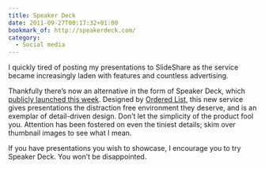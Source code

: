 ```yaml
---
title: Speaker Deck
date: 2011-09-27T00:17:32+01:00
bookmark_of: http://speakerdeck.com/
category:
  - Social media
---
```

I quickly tired of posting my presentations to SlideShare as the service became increasingly laden with features and countless advertising.

Thankfully there’s now an alternative in the form of Speaker Deck, which [publicly launched this week][1]. Designed by [Ordered List][2], this new service gives presentations the distraction free environment they deserve, and is an exemplar of detail-driven design. Don’t let the simplicity of the product fool you. Attention has been fostered on even the tiniest details; skim over thumbnail images to see what I mean.

If you have presentations you wish to showcase, I encourage you to try Speaker Deck. You won’t be disappointed.

[1]: https://orderedlist.com/blog/articles/share-presentations-without-the-mess/
[2]: https://orderedlist.com/
